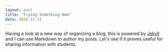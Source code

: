 ```yaml
---
layout: post
title: "Trying Something New"
date: 2016-11-21
---
```

Having a look at a new way of organizing a blog; this is powered by [Jekyll](http://jekyllrb.com) and I can use Markdown to author my posts. Let's see if it proves useful for sharing information with students.
